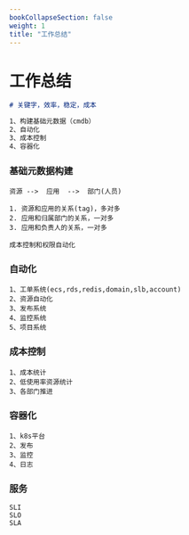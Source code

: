 ```yaml
---
bookCollapseSection: false
weight: 1
title: "工作总结"
---
```


# 工作总结

```markdown
# 关键字，效率，稳定，成本

1、构建基础元数据（cmdb）
2、自动化
3、成本控制
4、容器化
```





### 基础元数据构建

```
资源 -->  应用  -->  部门(人员)

1. 资源和应用的关系(tag)，多对多
2. 应用和归属部门的关系，一对多
3. 应用和负责人的关系，一对多

成本控制和权限自动化
```



### 自动化

```
1、工单系统(ecs,rds,redis,domain,slb,account)
2、资源自动化
3、发布系统
4、监控系统
5、项目系统
```



### 成本控制

```
1、成本统计
2、低使用率资源统计
3、各部门推进
```



### 容器化

```
1、k8s平台
2、发布
3、监控
4、日志
```





### 服务

```
SLI
SLO
SLA
```


